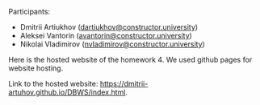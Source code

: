 Participants:
- Dmitrii Artiukhov (dartiukhov@constructor.university)
- Aleksei Vantorin (avantorin@constructor.university)
- Nikolai Vladimirov (nvladimirov@constructor.university)

Here is the hosted website of the homework 4. We used github pages for website hosting.

Link to the hosted website: https://dmitrii-artuhov.github.io/DBWS/index.html.